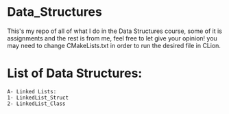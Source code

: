 # Data_Structures
This's my repo of all of what I do in the Data Structures course, some of it is assignments and the rest is from me, feel free to let give your opinion!
you may need to change CMakeLists.txt in order to run the desired file in CLion.
# List of Data Structures:
	A- Linked Lists:
	1- LinkedList_Struct
	2- LinkedList_Class

